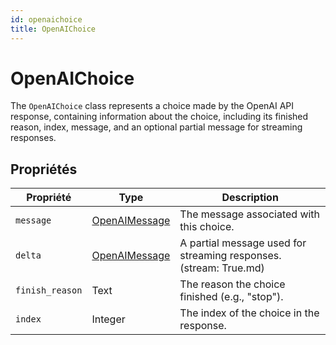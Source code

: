 ```yaml
---
id: openaichoice
title: OpenAIChoice
---
```


# OpenAIChoice

The `OpenAIChoice` class represents a choice made by the OpenAI API response, containing information about the choice, including its finished reason, index, message, and an optional partial message for streaming responses.

## Propriétés

| Propriété       | Type                              | Description                                                                                                                         |
| --------------- | --------------------------------- | ----------------------------------------------------------------------------------------------------------------------------------- |
| `message `      | [OpenAIMessage](OpenAIMessage.md) | The message associated with this choice.                                                                            |
| `delta`         | [OpenAIMessage](OpenAIMessage)    | A partial message used for streaming responses.(stream: True.md) |
| `finish_reason` | Text                              | The reason the choice finished (e.g., "stop").                   |
| `index`         | Integer                           | The index of the choice in the response.                                                                            |
